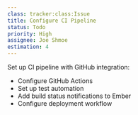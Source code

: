 ```yaml
---
class: tracker:class:Issue
title: Configure CI Pipeline
status: Todo
priority: High
assignee: Joe Shmoe
estimation: 4
---
```

Set up CI pipeline with GitHub integration:
- Configure GitHub Actions
- Set up test automation
- Add build status notifications to Ember
- Configure deployment workflow 
